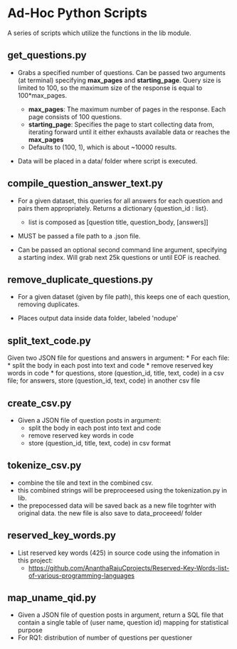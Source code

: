 # Ad-Hoc Python Scripts
A series of scripts which utilize the functions in the lib module.

## get_questions.py
* Grabs a specified number of questions. Can be passed two arguments (at terminal)
specifying **max_pages** and **starting_page**. Query size is limited to 100, 
so the maximum size of the response is equal to 100*max_pages.

    * **max_pages**: The maximum number of pages in the response. Each page consists of 100 questions.
    * **starting_page**: Specifies the page to start collecting data from, iterating forward until it either exhausts
    available data or reaches the **max_pages**
    * Defaults to (100, 1), which is about ~10000 results. 

* Data will be placed in a data/ folder where script
is executed.

## compile_question_answer_text.py
* For a given dataset, this queries for all answers for each question and pairs them
appropriately. Returns a dictionary {question_id : list}.
    * list is composed as [question title, question_body, [answers]]

* MUST be passed a file path to a .json file.
* Can be passed an optional second command line argument, specifying a starting index. Will grab
next 25k questions or until EOF is reached.

## remove_duplicate_questions.py
* For a given dataset (given by file path), this keeps one of each question, removing duplicates.

* Places output data inside data folder, labeled 'nodupe'

## split_text_code.py
Given two JSON file for questions and answers in argument:
	* For each file:
		* split the body in each post into text and code
		* remove reserved key words in code
		* for questions, store (question_id, title, text, code) in a csv file; for answers, store (question_id, text, code) in another csv file

## create_csv.py
* Given a JSON file of question posts in argument:
	* split the body in each post into text and code
	* remove reserved key words in code
	* store (question_id, title, text, code) in csv format

## tokenize_csv.py
* combine the tile and text in the combined csv.
* this combined strings will be preproceesed using the tokenization.py in lib.
* the prepocessed data will be saved back as a new file togrhter with original data. the new file is also save to data_proceeed/ folder

## reserved_key_words.py
* List reserved key words (425) in source code using the infomation in this project:
   * https://github.com/AnanthaRajuCprojects/Reserved-Key-Words-list-of-various-programming-languages

## map_uname_qid.py
* Given a JSON file of question posts in argument, return a SQL file that contain a single table of (user name, question id) mapping for statistical purpose
* For RQ1: distribution of number of questions per questioner
